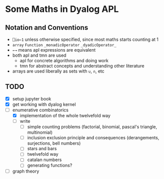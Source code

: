 # Some Maths in Dyalog APL

## Notation and Conventions

- `⎕io←1` unless otherwise specified, since most maths starts counting at 1
- `array` `Function` `_monadicOperator` `_dyadicOperator_`
- `←→` means apl expressions are equivalent
- both apl and tmn are used
    - apl for concrete algorithms and doing work
    - tmn for abstract concepts and understanding other literature
- arrays are used liberally as sets with `∪`, `∩`, etc

## TODO

- [x] setup jupyter book
- [x] get working with dyalog kernel
- [ ] enumerative combinatorics
    - [x] implementation of the whole twelvefold way
    - [ ] write
        - [ ] simple counting problems (factorial, binomial, pascal's triangle, multinomial)
        - [ ] inclusion exclusion principle and consequences (derangements, surjections, bell numbers)
        - [ ] stars and bars
        - [ ] twelvefold way
        - [ ] catalan numbers
        - [ ] generating functions?
- [ ] graph theory
